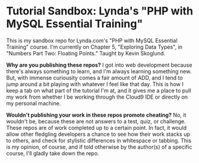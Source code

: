 # Tutorial Sandbox: Lynda's "PHP with MySQL Essential Training"

This is my sandbox repo for Lynda.com's "PHP with MySQL Essential Training" course. I'm currently on Chapter 5, "Exploring Data Types", in "Numbers Part Two: Floating Points." Taught by Kevin Skoglund.

**Why are you publishing these repos?**
I got into web development because there's always something to learn, and I'm always learning something new. But, with immense curiousity comes a fair amount of ADD, and I tend to jump around a bit playing with whatever I feel like that day. This is how I keep a tab on what part of the tutorial I'm at, and it gives me a place to pull my work from whether I be working through the Cloud9 IDE or directly on my personal machine.

**Wouldn't publishing your work in these repos promote cheating?**
No, it wouldn't be, because these are not answers to a test, quiz, or challenge. These repos are of work completed up to a certain point. In fact, it would allow other fledgling developers a chance to see how their work stacks up to others, and check for stylistic differences in whitespace or tabbing. This is my opinion, of course, and if told otherwise by the author(s) of a specific course, I'll gladly take down the repo.


